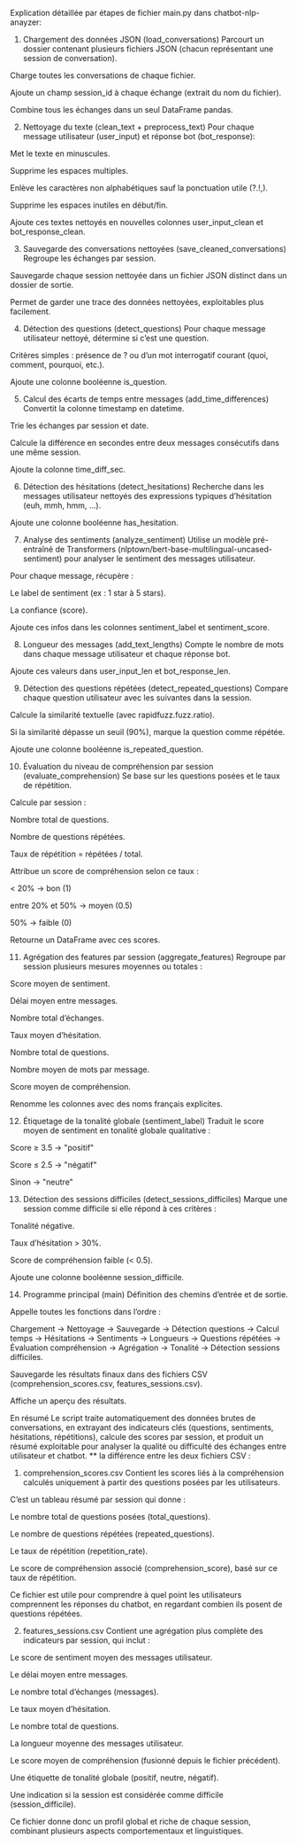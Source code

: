 Explication détaillée par étapes de fichier main.py dans chatbot-nlp-anayzer:
1. Chargement des données JSON (load_conversations)
Parcourt un dossier contenant plusieurs fichiers JSON (chacun représentant une session de conversation).

Charge toutes les conversations de chaque fichier.

Ajoute un champ session_id à chaque échange (extrait du nom du fichier).

Combine tous les échanges dans un seul DataFrame pandas.

2. Nettoyage du texte (clean_text + preprocess_text)
Pour chaque message utilisateur (user_input) et réponse bot (bot_response):

Met le texte en minuscules.

Supprime les espaces multiples.

Enlève les caractères non alphabétiques sauf la ponctuation utile (?.!,).

Supprime les espaces inutiles en début/fin.

Ajoute ces textes nettoyés en nouvelles colonnes user_input_clean et bot_response_clean.

3. Sauvegarde des conversations nettoyées (save_cleaned_conversations)
Regroupe les échanges par session.

Sauvegarde chaque session nettoyée dans un fichier JSON distinct dans un dossier de sortie.

Permet de garder une trace des données nettoyées, exploitables plus facilement.

4. Détection des questions (detect_questions)
Pour chaque message utilisateur nettoyé, détermine si c’est une question.

Critères simples : présence de ? ou d’un mot interrogatif courant (quoi, comment, pourquoi, etc.).

Ajoute une colonne booléenne is_question.

5. Calcul des écarts de temps entre messages (add_time_differences)
Convertit la colonne timestamp en datetime.

Trie les échanges par session et date.

Calcule la différence en secondes entre deux messages consécutifs dans une même session.

Ajoute la colonne time_diff_sec.

6. Détection des hésitations (detect_hesitations)
Recherche dans les messages utilisateur nettoyés des expressions typiques d’hésitation (euh, mmh, hmm, ...).

Ajoute une colonne booléenne has_hesitation.

7. Analyse des sentiments (analyze_sentiment)
Utilise un modèle pré-entraîné de Transformers (nlptown/bert-base-multilingual-uncased-sentiment) pour analyser le sentiment des messages utilisateur.

Pour chaque message, récupère :

Le label de sentiment (ex : 1 star à 5 stars).

La confiance (score).

Ajoute ces infos dans les colonnes sentiment_label et sentiment_score.

8. Longueur des messages (add_text_lengths)
Compte le nombre de mots dans chaque message utilisateur et chaque réponse bot.

Ajoute ces valeurs dans user_input_len et bot_response_len.

9. Détection des questions répétées (detect_repeated_questions)
Compare chaque question utilisateur avec les suivantes dans la session.

Calcule la similarité textuelle (avec rapidfuzz.fuzz.ratio).

Si la similarité dépasse un seuil (90%), marque la question comme répétée.

Ajoute une colonne booléenne is_repeated_question.

10. Évaluation du niveau de compréhension par session (evaluate_comprehension)
Se base sur les questions posées et le taux de répétition.

Calcule par session :

Nombre total de questions.

Nombre de questions répétées.

Taux de répétition = répétées / total.

Attribue un score de compréhension selon ce taux :

< 20% → bon (1)

entre 20% et 50% → moyen (0.5)

50% → faible (0)

Retourne un DataFrame avec ces scores.

11. Agrégation des features par session (aggregate_features)
Regroupe par session plusieurs mesures moyennes ou totales :

Score moyen de sentiment.

Délai moyen entre messages.

Nombre total d’échanges.

Taux moyen d’hésitation.

Nombre total de questions.

Nombre moyen de mots par message.

Score moyen de compréhension.

Renomme les colonnes avec des noms français explicites.

12. Étiquetage de la tonalité globale (sentiment_label)
Traduit le score moyen de sentiment en tonalité globale qualitative :

Score ≥ 3.5 → "positif"

Score ≤ 2.5 → "négatif"

Sinon → "neutre"

13. Détection des sessions difficiles (detect_sessions_difficiles)
Marque une session comme difficile si elle répond à ces critères :

Tonalité négative.

Taux d’hésitation > 30%.

Score de compréhension faible (< 0.5).

Ajoute une colonne booléenne session_difficile.

14. Programme principal (main)
Définition des chemins d’entrée et de sortie.

Appelle toutes les fonctions dans l’ordre :

Chargement → Nettoyage → Sauvegarde → Détection questions → Calcul temps → Hésitations → Sentiments → Longueurs → Questions répétées → Évaluation compréhension → Agrégation → Tonalité → Détection sessions difficiles.

Sauvegarde les résultats finaux dans des fichiers CSV (comprehension_scores.csv, features_sessions.csv).

Affiche un aperçu des résultats.

En résumé
Le script traite automatiquement des données brutes de conversations, en extrayant des indicateurs clés (questions, sentiments, hésitations, répétitions), calcule des scores par session, et produit un résumé exploitable pour analyser la qualité ou difficulté des échanges entre utilisateur et chatbot.
** la différence entre les deux fichiers CSV :
 1. comprehension_scores.csv
Contient les scores liés à la compréhension calculés uniquement à partir des questions posées par les utilisateurs.

C’est un tableau résumé par session qui donne :

Le nombre total de questions posées (total_questions).

Le nombre de questions répétées (repeated_questions).

Le taux de répétition (repetition_rate).

Le score de compréhension associé (comprehension_score), basé sur ce taux de répétition.

Ce fichier est utile pour comprendre à quel point les utilisateurs comprennent les réponses du chatbot, en regardant combien ils posent de questions répétées.

2. features_sessions.csv
Contient une agrégation plus complète des indicateurs par session, qui inclut :

Le score de sentiment moyen des messages utilisateur.

Le délai moyen entre messages.

Le nombre total d’échanges (messages).

Le taux moyen d’hésitation.

Le nombre total de questions.

La longueur moyenne des messages utilisateur.

Le score moyen de compréhension (fusionné depuis le fichier précédent).

Une étiquette de tonalité globale (positif, neutre, négatif).

Une indication si la session est considérée comme difficile (session_difficile).

Ce fichier donne donc un profil global et riche de chaque session, combinant plusieurs aspects comportementaux et linguistiques.


